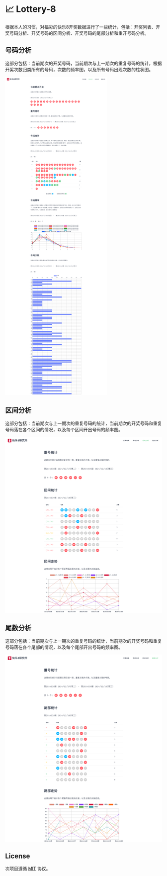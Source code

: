 # :chart_with_upwards_trend: Lottery-8

 根据本人的习惯，对福彩的快乐8开奖数据进行了一些统计，包括：开奖列表、开奖号码分析、开奖号码的区间分析、开奖号码的尾部分析和重开号码分析。

## 号码分析

这部分包括：当前期次的开奖号码，当前期次与上一期次的重复号码的统计，根据开奖次数归类所有的号码，次数的频率图，以及所有号码出现次数的柱状图。

<img src="https://github.com/gin-18/pictures/blob/master/readme/lottery-8/number_analyze.png?raw=true" alt="number_analyze" />

## 区间分析

这部分包括：当前期次与上一期次的重复号码的统计，当前期次的开奖号码和重复号码落在各个区间的情况，以及每个区间开出号码的频率图。

<img src="https://github.com/gin-18/pictures/blob/master/readme/lottery-8/interval_analyze.png?raw=true" alt="interval_analyze" />

## 尾数分析

这部分包括：当前期次与上一期次的重复号码的统计，当前期次的开奖号码和重复号码落在各个尾部的情况，以及每个尾部开出号码的频率图。

<img src="https://github.com/gin-18/pictures/blob/master/readme/lottery-8/tail_analyze.png?raw=true" alt="tail_analyze" />

## License

次项目遵循 [MIT](https://opensource.org/licenses/MIT) 协议。

